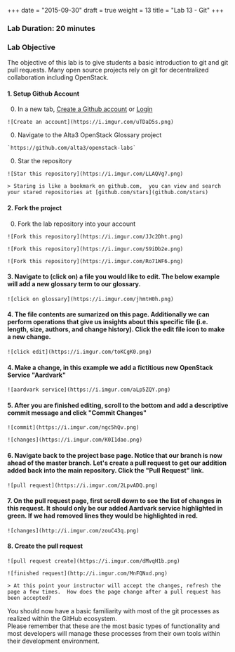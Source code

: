 +++
date = "2015-09-30"
draft = true
weight = 13 
title = "Lab 13 - Git"
+++

### Lab Duration: 20 minutes

### Lab Objective

The objective of this lab is to give students a basic introduction to git and git pull requests.  Many open source projects rely on git for decentralized collaboration including OpenStack.

#### 1. Setup Github Account

  0. In a new tab, [Create a Github account](https://github.com/join) or [Login](https://github.com/login)

    ![Create an account](https://i.imgur.com/uTDaD5s.png)

  0. Navigate to the Alta3 OpenStack Glossary project

    `https://github.com/alta3/openstack-labs`      

  0. Star the repository

    ![Star this repository](https://i.imgur.com/LLAQVg7.png)

    > Staring is like a bookmark on github.com,  you can view and search your stared repositories at [github.com/stars](github.com/stars)

#### 2. Fork the project

  0. Fork the lab repository into your account

    ![Fork this repository](https://i.imgur.com/JJc2Dht.png)

    ![Fork this repository](https://i.imgur.com/S9iDb2e.png)

    ![Fork this repository](https://i.imgur.com/Ro71WF6.png)

#### 3. Navigate to (click on) a file you would like to edit.  The below example will add a new glossary term to our glossary.

    ![click on glossary](https://i.imgur.com/jhmtH0h.png)

#### 4. The file contents are sumarized on this page.  Additionally we can perform operations that give us insights about this specific file (i.e. length, size, authors, and change history).  Click the edit file icon to make a new change.

    ![click edit](https://i.imgur.com/toKCgK0.png)

#### 4. Make a change, in this example we add a fictitious new OpenStack Service "Aardvark"

    ![aardvark service](https://i.imgur.com/aLp5ZQY.png)

#### 5. After you are finished editing, scroll to the bottom and add a descriptive commit message and click "Commit Changes"

    ![commit](https://i.imgur.com/ngc5hQv.png)

    ![changes](https://i.imgur.com/K0I1dao.png)

#### 6. Navigate back to the project base page.  Notice that our branch is now ahead of the master branch.  Let's create a pull request to get our addition added back into the main repository.  Click the "Pull Request" link.

    ![pull request](https://i.imgur.com/2LpvADQ.png)

#### 7. On the pull request page, first scroll down to see the list of changes in this request.  It should only be our added Aardvark service highlighted in green.  If we had removed lines they would be highlighted in red.

    ![changes](http://i.imgur.com/zouC43q.png)

#### 8. Create the pull request

    ![pull request create](https://i.imgur.com/dMvqH1b.png)

    ![finished request](http://i.imgur.com/MnFQNxd.png)

    > At this point your instructor will accept the changes, refresh the page a few times.  How does the page change after a pull request has been accepted?

You should now have a basic familiarity with most of the git processes as realized within the GitHub ecosystem.  
Please remember that these are the most basic types of functionality and most developers will manage these processes from their own tools within their development environment.

